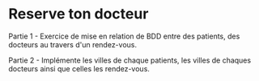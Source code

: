 # Reserve ton docteur

Partie 1 - Exercice de mise en relation de BDD entre des patients, des docteurs au travers d'un rendez-vous. 

Partie 2 - Implémente les villes de chaque patients, les villes de chaques docteurs ainsi que celles les rendez-vous.

